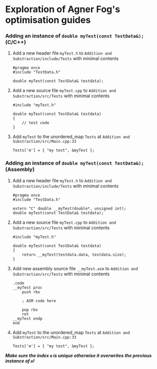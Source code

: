 # Exploration of Agner Fog's optimisation guides

### Adding an instance of `double myTest(const TestData&);` (C/C++)
1. Add a new header file `myTest.h` to `Addition and Substraction/include/Tests` with minimal contents
	```
	#pragma once
	#include "TestData.h"
	
	double myTest(const TestData& testdata);
	```
2. Add a new source file `myTest.cpp` to `Addition and Substraction/src/Tests` with minimal contents
	```
	#include "myTest.h"
	
	double myTest(const TestData& testdata)
	{
		// test code
	}
	```
3. Add `myTest` to the unordered_map `Tests` at `Addition and Substraction/src/Main.cpp:33`
	```
	Tests['m'] = { "my test", &myTest };
	```

### Adding an instance of `double myTest(const TestData&);` (Assembly)
1. Add a new header file `myTest.h` to `Addition and Substraction/include/Tests` with minimal contents
	```
	#pragma once
	#include "TestData.h"

	extern "C" double __myTest(double*, unsigned int);
	double myTest(const TestData& testdata);
	```
2. Add a new source file `myTest.cpp` to `Addition and Substraction/src/Tests` with minimal contents
	```
	#include "myTest.h"

	double myTest(const TestData& testdata)
	{
		return __myTest(testdata.data, testdata.size);
	}
	```
3. Add new assembly source file `__myTest.asm` to `Addition and Substraction/src/Tests` with minimal contents
	```
	.code
	__myTest proc
		push rbx
		
		; ASM code here
		
		pop rbx
		ret
	__myTest endp
	end
	```
3. Add `myTest` to the unordered_map `Tests` at `Addition and Substraction/src/Main.cpp:33`
	```
	Tests['m'] = { "my test", &myTest };
	```

***Make sure the index `m` is unique otherwise it overwrites the previous instance of `m`!***
